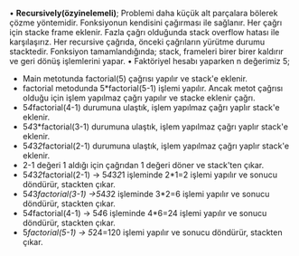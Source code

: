 • **Recursively(özyinelemeli)**; Problemi daha küçük alt parçalara bölerek çözme yöntemidir.  Fonksiyonun kendisini çağırması ile sağlanır. Her çağrı için stacke frame eklenir. Fazla çağrı olduğunda stack overflow hatası ile karşılaşırız. Her recursive çağrıda, önceki çağrıların yürütme durumu stacktedir. Fonksiyon tamamlandığında; stack, frameleri birer birer kaldırır ve geri dönüş işlemlerini yapar.
• Faktöriyel hesabı yaparken n değerimiz 5;

 - Main metotunda factorial(5) çağrısı yapılır ve stack'e eklenir.
 - factorial metodunda 5*factorial(5-1) işlemi yapılır. Ancak metot çağrısı olduğu için işlem yapılmaz çağrı yapılır ve stacke eklenir çağrı.
 - 5*4*factorial(4-1) durumuna ulaştık, işlem yapılmaz çağrı yaplır stack'e eklenir.
 - 5*4*3*factorial(3-1) durumuna ulaştık,  işlem yapılmaz çağrı yaplır stack'e eklenir.
 - 5*4*3*2*factorial(2-1) durumuna ulaştık,  işlem yapılmaz çağrı yaplır stack'e eklenir. 
 - 2-1 değeri 1 aldığı için çağrıdan 1 değeri döner ve stack'ten çıkar.
 - 5*4*3*2*factorial(2-1) -> 5*4*3*2*1 işleminde 2*1=2 işlemi yapılır ve sonucu döndürür, stackten çıkar. 
 - 5*4*3*factorial(3-1) ->5*4*3*2 işleminde 3*2=6 işlemi yapılır  ve sonucu döndürür, stackten çıkar.
 - 5*4*factorial(4-1) -> 5*4*6 işleminde 4*6=24 işlemi yapılır  ve sonucu döndürür, stackten çıkar.
 -  5*factorial(5-1) -> 5*24=120 işlemi yapılır ve sonucu döndürür, stackten çıkar.
